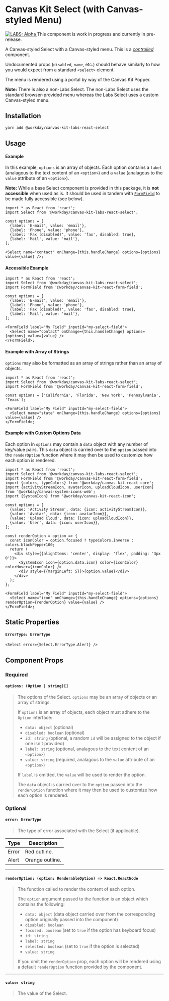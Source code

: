 # Canvas Kit Select (with Canvas-styled Menu)

<a href="https://github.com/Workday/canvas-kit/tree/master/modules/_labs/README.md">
  <img src="https://img.shields.io/badge/LABS-alpha-orange" alt="LABS: Alpha" />
</a>  This component is work in progress and currently in pre-release.

A Canvas-styled Select with a Canvas-styled menu. This is a
[_controlled_](https://reactjs.org/docs/forms.html#controlled-components) component.

Undocumented props (`disabled`, `name`, etc.) should behave similarly to how you would expect from a standard `<select>` element.

The menu is rendered using a portal by way of the Canvas Kit Popper.

**Note:** There is also a non-Labs Select. The non-Labs Select uses the standard browser-provided menu whereas the Labs Select uses a custom Canvas-styled menu.

## Installation

```sh
yarn add @workday/canvas-kit-labs-react-select
```

## Usage

#### Example

In this example, `options` is an array of objects. Each option contains a `label` (analagous to the text content of an `<option>`) and a `value` (analagous to the `value` attribute of an `<option>`).

**Note:** While a base Select component is provided in this package, it is **not accessible** when
used as is. It should be used in tandem with [`FormField`](../canvas-kit-react-form-field/README.md)
to be made fully accessible (see below).

```tsx
import * as React from 'react';
import Select from '@workday/canvas-kit-labs-react-select';

const options = [
  {label: 'E-mail', value: 'email'},
  {label: 'Phone', value: 'phone'},
  {label: 'Fax (disabled)', value: 'fax', disabled: true},
  {label: 'Mail', value: 'mail'},
];

<Select name="contact" onChange={this.handleChange} options={options} value={value} />;
```

#### Accessible Example

```tsx
import * as React from 'react';
import Select from '@workday/canvas-kit-labs-react-select';
import FormField from '@workday/canvas-kit-react-form-field';

const options = [
  {label: 'E-mail', value: 'email'},
  {label: 'Phone', value: 'phone'},
  {label: 'Fax (disabled)', value: 'fax', disabled: true},
  {label: 'Mail', value: 'mail'},
];

<FormField label="My Field" inputId="my-select-field">
  <Select name="contact" onChange={this.handleChange} options={options} value={value} />
</FormField>;
```

#### Example with Array of Strings

`options` may also be formatted as an array of strings rather than an array of objects.

```tsx
import * as React from 'react';
import Select from '@workday/canvas-kit-labs-react-select';
import FormField from '@workday/canvas-kit-react-form-field';

const options = ['California', 'Florida', 'New York', 'Pennsylvania', 'Texas'];

<FormField label="My Field" inputId="my-select-field">
  <Select name="state" onChange={this.handleChange} options={options} value={value} />
</FormField>;
```

#### Example with Custom Options Data

Each option in `options` may contain a `data` object with any number of key/value pairs. This `data` object is carried over to the `option` passed into the `renderOption` function where it may then be used to customize how each option is rendered.

```tsx
import * as React from 'react';
import Select from '@workday/canvas-kit-labs-react-select';
import FormField from '@workday/canvas-kit-react-form-field';
import {colors, typeColors} from '@workday/canvas-kit-react-core';
import {activityStreamIcon, avatarIcon, uploadCloudIcon, userIcon} from '@workday/canvas-system-icons-web';
import {SystemIcon} from '@workday/canvas-kit-react-icon';

const options = [
  {value: 'Activity Stream', data: {icon: activityStreamIcon}},
  {value: 'Avatar', data: {icon: avatarIcon}},
  {value: 'Upload Cloud', data: {icon: uploadCloudIcon}},
  {value: 'User', data: {icon: userIcon}},
];

const renderOption = option => {
  const iconColor = option.focused ? typeColors.inverse : colors.blackPepper100;
  return (
    <div style={{alignItems: 'center', display: 'flex', padding: '3px 0'}}>
      <SystemIcon icon={option.data.icon} color={iconColor} colorHover={iconColor} />
      <div style={{marginLeft: 5}}>{option.value}</div>
    </div>
  );
};

<FormField label="My Field" inputId="my-select-field">
  <Select name="icon" onChange={this.handleChange} options={options} renderOption={renderOption} value={value} />
</FormField>;
```

## Static Properties

#### `ErrorType: ErrorType`

```tsx
<Select error={Select.ErrorType.Alert} />
```

## Component Props

### Required

#### `options: (Option | string)[]`

> The options of the Select. `options` may be an array of objects or an array of strings.
>
> If `options` is an array of objects, each object must adhere to the `Option` interface:
>
> * `data: object` (optional)
> * `disabled: boolean` (optional)
> * `id: string` (optional, a random `id` will be assigned to the object if one isn't provided)
> * `label: string` (optional, analagous to the text content of an `<option>`)
> * `value: string` (required, analagous to the `value` attribute of an `<option>`)
>
> If `label` is omitted, the `value` will be used to render the option.
>
> The `data` object is carried over to the `option` passed into the `renderOption` function where it may then be used to customize how each option is rendered.

### Optional

#### `error: ErrorType`

> The type of error associated with the Select (if applicable).

| Type  | Description     |
| ----- | --------------- |
| Error | Red outline.    |
| Alert | Orange outline. |

---

#### `renderOption: (option: RenderableOption) => React.ReactNode`

> The function called to render the content of each option.
>
> The `option` argument passed to the function is an object which contains the following:
>
> * `data: object` (data object carried over from the corresponding option originally passed into the component)
> * `disabled: boolean`
> * `focused: boolean` (set to `true` if the option has keyboard focus)
> * `id: string`
> * `label: string`
> * `selected: boolean` (set to `true` if the option is selected)
> * `value: string`
>
> If you omit the `renderOption` prop, each option will be rendered using a default `renderOption` function provided by the component.

---

#### `value: string`

> The value of the Select.
